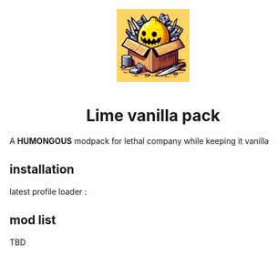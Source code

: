 <p align="center">
    <img src="https://raw.githubusercontent.com/TheLime1/Lime_vanilla_pack/main/icon.png" width="128px">
</p>
<h1 align="center">Lime vanilla pack</h1>

A **HUMONGOUS** modpack for lethal company while keeping it vanilla

## installation

latest profile loader :

## mod list

TBD